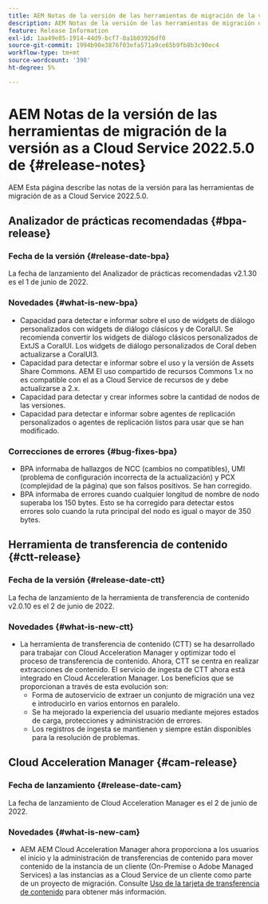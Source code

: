 ```yaml
---
title: AEM Notas de la versión de las herramientas de migración de la versión as a Cloud Service 2022.5.0 de
description: AEM Notas de la versión de las herramientas de migración de la versión as a Cloud Service 2022.5.0 de
feature: Release Information
exl-id: 1aa49e85-1914-44d9-bcf7-0a1b03926df0
source-git-commit: 1994b90e3876f03efa571a9ce65b9fb8b3c90ec4
workflow-type: tm+mt
source-wordcount: '398'
ht-degree: 5%

---
```


# AEM Notas de la versión de las herramientas de migración de la versión as a Cloud Service 2022.5.0 de {#release-notes}

AEM Esta página describe las notas de la versión para las herramientas de migración de as a Cloud Service 2022.5.0.

## Analizador de prácticas recomendadas {#bpa-release}

### Fecha de la versión {#release-date-bpa}

La fecha de lanzamiento del Analizador de prácticas recomendadas v2.1.30 es el 1 de junio de 2022.

### Novedades {#what-is-new-bpa}

* Capacidad para detectar e informar sobre el uso de widgets de diálogo personalizados con widgets de diálogo clásicos y de CoralUI. Se recomienda convertir los widgets de diálogo clásicos personalizados de ExtJS a CoralUI. Los widgets de diálogo personalizados de Coral deben actualizarse a CoralUI3.
* Capacidad para detectar e informar sobre el uso y la versión de Assets Share Commons. AEM El uso compartido de recursos Commons 1.x no es compatible con el as a Cloud Service de recursos de y debe actualizarse a 2.x.
* Capacidad para detectar y crear informes sobre la cantidad de nodos de las versiones.
* Capacidad para detectar e informar sobre agentes de replicación personalizados o agentes de replicación listos para usar que se han modificado.

### Correcciones de errores {#bug-fixes-bpa}

* BPA informaba de hallazgos de NCC (cambios no compatibles), UMI (problema de configuración incorrecta de la actualización) y PCX (complejidad de la página) que son falsos positivos. Se han corregido.
* BPA informaba de errores cuando cualquier longitud de nombre de nodo superaba los 150 bytes. Esto se ha corregido para detectar estos errores solo cuando la ruta principal del nodo es igual o mayor de 350 bytes.

## Herramienta de transferencia de contenido {#ctt-release}

### Fecha de la versión {#release-date-ctt}

La fecha de lanzamiento de la herramienta de transferencia de contenido v2.0.10 es el 2 de junio de 2022.

### Novedades {#what-is-new-ctt}

* La herramienta de transferencia de contenido (CTT) se ha desarrollado para trabajar con Cloud Acceleration Manager y optimizar todo el proceso de transferencia de contenido. Ahora, CTT se centra en realizar extracciones de contenido. El servicio de ingesta de CTT ahora está integrado en Cloud Acceleration Manager. Los beneficios que se proporcionan a través de esta evolución son:
   * Forma de autoservicio de extraer un conjunto de migración una vez e introducirlo en varios entornos en paralelo.
   * Se ha mejorado la experiencia del usuario mediante mejores estados de carga, protecciones y administración de errores.
   * Los registros de ingesta se mantienen y siempre están disponibles para la resolución de problemas.

## Cloud Acceleration Manager {#cam-release}

### Fecha de lanzamiento {#release-date-cam}

La fecha de lanzamiento de Cloud Acceleration Manager es el 2 de junio de 2022.

### Novedades {#what-is-new-cam}

* AEM AEM Cloud Acceleration Manager ahora proporciona a los usuarios el inicio y la administración de transferencias de contenido para mover contenido de la instancia de un cliente (On-Premise o Adobe Managed Services) a las instancias as a Cloud Service de un cliente como parte de un proyecto de migración. Consulte [Uso de la tarjeta de transferencia de contenido](https://experienceleague.adobe.com/docs/experience-manager-cloud-service/content/migration-journey/cloud-acceleration-manager/using-cam/cam-implementation-phase.html#content-transfer) para obtener más información.
